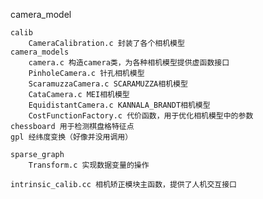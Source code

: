 camera_model
    
    calib
        CameraCalibration.c 封装了各个相机模型
    camera_models
        camera.c 构造camera类，为各种相机模型提供虚函数接口
        PinholeCamera.c 针孔相机模型
        ScaramuzzaCamera.c SCARAMUZZA相机模型
        CataCamera.c MEI相机模型
        EquidistantCamera.c KANNALA_BRANDT相机模型
        CostFunctionFactory.c 代价函数，用于优化相机模型中的参数
    chessboard 用于检测棋盘格特征点
    gpl 经纬度变换（好像并没用调用）
    
    sparse_graph
        Transform.c 实现数据变量的操作

    intrinsic_calib.cc 相机矫正模块主函数，提供了人机交互接口
